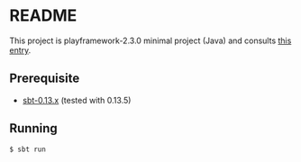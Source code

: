 README
======

This project is playframework-2.3.0 minimal project (Java) and consults [this entry](http://d.hatena.ne.jp/xuwei/20140531/1401525122).

## Prerequisite

- [sbt-0.13.x](http://www.scala-sbt.org/) (tested with 0.13.5)

## Running

```
$ sbt run
```

